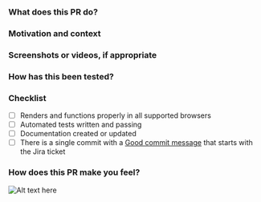 <!--
Thank you for your contribution! Here’s a template to help you format your PR.
 
Your title should look like: twtheme-NUM Clear, brief title using imperative tense
For example: twtheme-10 Refactor web consumer to handle API prefix removal
-->
 
### What does this PR do?
 
<!-- Describe your changes in detail -->
 
### Motivation and context
 
<!-- Why is this change required? What problem does it solve? If it fixes an open issue, please link to the issue here and auto-close them via commit messages: https://help.github.com/articles/closing-issues-via-commit-messages. -->
 
### Screenshots or videos, if appropriate
 
<!-- To record and share a video: http://recordit.co/ -->
 
### How has this been tested?
 
<!-- Please describe in detail how you tested your changes beyond automated tests. -->
 
### Checklist
 
<!-- Put an `x` in all the boxes that apply and are complete. If an item does not apply, put an `x` in it anyway and add “[n/a]” to the end of the line. If you’re unsure about any of these, don’t hesitate to ask. We’re here to help! -->
 
* [ ] Renders and functions properly in all supported browsers
* [ ] Automated tests written and passing
* [ ] Documentation created or updated
* [ ] There is a single commit with a [Good commit message](https://github.com/torvalds/subsurface-for-dirk/blob/master/README#L92) that starts with the Jira ticket
 
<!-- If any of the above need further details, you should include those here. -->
 
### How does this PR make you feel?
 
<!--
1. Find a gif: http://giphy.com/categories/
2. Click 'Copy link'
3. Copy the 'GIF Link', paste it in place of the URL below, and update the alt text
-->
 
![Alt text here](https://media.giphy.com/media/xxxxxxxxx/giphy.gif)
